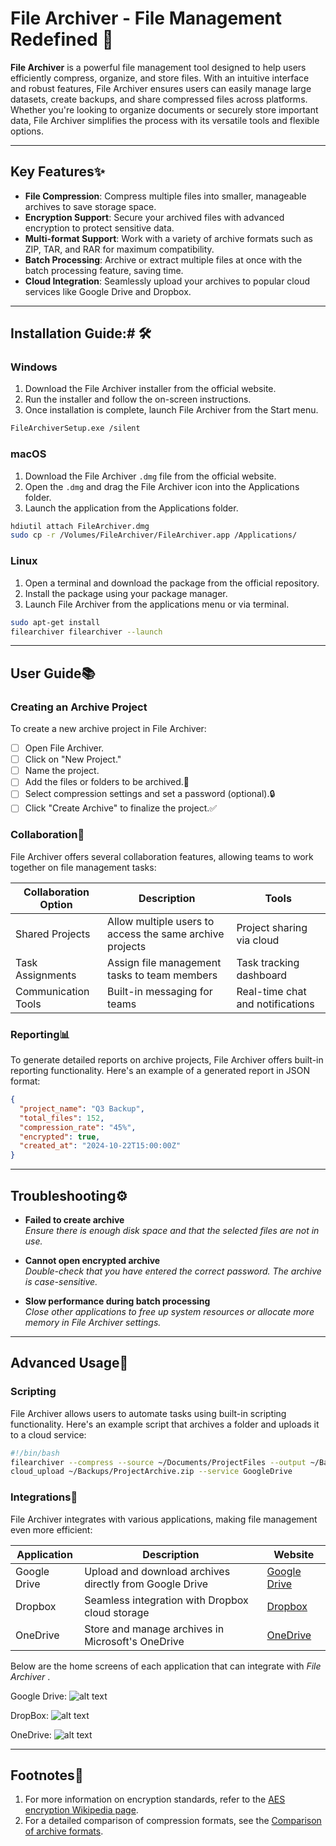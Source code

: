 # File Archiver - File Management Redefined :file_folder:

**File Archiver** is a powerful file management tool designed to help users efficiently compress, organize, and store files. With an intuitive interface and robust features, File Archiver ensures users can easily manage large datasets, create backups, and share compressed files across platforms. Whether you're looking to organize documents or securely store important data, File Archiver simplifies the process with its versatile tools and flexible options.

---

## Key Features:sparkles:

- **File Compression**: Compress multiple files into smaller, manageable archives to save storage space.
- **Encryption Support**: Secure your archived files with advanced encryption to protect sensitive data.
- **Multi-format Support**: Work with a variety of archive formats such as ZIP, TAR, and RAR for maximum compatibility.
- **Batch Processing**: Archive or extract multiple files at once with the batch processing feature, saving time.
- **Cloud Integration**: Seamlessly upload your archives to popular cloud services like Google Drive and Dropbox.

---

## Installation Guide:# :hammer_and_wrench:

### Windows
1. Download the File Archiver installer from the official website.
2. Run the installer and follow the on-screen instructions.
3. Once installation is complete, launch File Archiver from the Start menu.

```bash
FileArchiverSetup.exe /silent
```
### macOS
1. Download the File Archiver `.dmg` file from the official website.
2. Open the `.dmg` and drag the File Archiver icon into the Applications folder.
3. Launch the application from the Applications folder.

```bash
hdiutil attach FileArchiver.dmg 
sudo cp -r /Volumes/FileArchiver/FileArchiver.app /Applications/
```
### Linux
1. Open a terminal and download the package from the official repository.
2. Install the package using your package manager.
3. Launch File Archiver from the applications menu or via terminal.

```bash
sudo apt-get install 
filearchiver filearchiver --launch
```

---

## User Guide:books:

### Creating an Archive Project

To create a new archive project in File Archiver:

- [ ] Open File Archiver.
- [ ] Click on "New Project."
- [ ] Name the project.
- [ ] Add the files or folders to be archived.:file_folder:
- [ ] Select compression settings and set a password (optional).:lock:
- [ ] Click "Create Archive" to finalize the project.:white_check_mark:

### Collaboration:handshake:

File Archiver offers several collaboration features, allowing teams to work together on file management tasks:

| **Collaboration Option** | **Description**                        | **Tools**                       |
|--------------------------|----------------------------------------|----------------------------------|
| Shared Projects           | Allow multiple users to access the same archive projects | Project sharing via cloud        |
| Task Assignments          | Assign file management tasks to team members | Task tracking dashboard          |
| Communication Tools       | Built-in messaging for teams          | Real-time chat and notifications |

### Reporting:bar_chart:

To generate detailed reports on archive projects, File Archiver offers built-in reporting functionality. Here's an example of a generated report in JSON format:

```json
{
  "project_name": "Q3 Backup",
  "total_files": 152,
  "compression_rate": "45%",
  "encrypted": true,
  "created_at": "2024-10-22T15:00:00Z"
}
```

---

## Troubleshooting:gear:

- **Failed to create archive**  
  _Ensure there is enough disk space and that the selected files are not in use._

- **Cannot open encrypted archive**  
  _Double-check that you have entered the correct password. The archive is case-sensitive._

- **Slow performance during batch processing**  
  _Close other applications to free up system resources or allocate more memory in File Archiver settings._

---

## Advanced Usage:rocket:

### Scripting

File Archiver allows users to automate tasks using built-in scripting functionality. Here's an example script that archives a folder and uploads it to a cloud service:

```bash
#!/bin/bash
filearchiver --compress --source ~/Documents/ProjectFiles --output ~/Backups/ProjectArchive.zip
cloud_upload ~/Backups/ProjectArchive.zip --service GoogleDrive
```
### Integrations:link:

File Archiver integrates with various applications, making file management even more efficient:

| **Application**  | **Description**                                | **Website**                                 |
|------------------|------------------------------------------------|---------------------------------------------|
| Google Drive     | Upload and download archives directly from Google Drive | [Google Drive](https://drive.google.com)    |
| Dropbox          | Seamless integration with Dropbox cloud storage | [Dropbox](https://www.dropbox.com)          |
| OneDrive         | Store and manage archives in Microsoft's OneDrive | [OneDrive](https://onedrive.live.com)       |
Below are the home screens of each application that can integrate with _File Archiver_ .

Google Drive:
![alt text](https://9to5google.com/wp-content/uploads/sites/4/2023/05/google-drive-new-homepage-2.jpg?quality=82&strip=all&w=1024)

DropBox:
![alt text](https://aem.dropbox.com/cms/content/dam/dropbox/blog/files/2017/08/home-web-view-en.png)

OneDrive:
![alt text](https://techcommunity.microsoft.com/t5/image/serverpage/image-id/464437i166CD5F6BBC506ED/image-size/large?v=v2&px=999)

---

## Footnotes:book:

1. For more information on encryption standards, refer to the [AES encryption Wikipedia page](https://en.wikipedia.org/wiki/Advanced_Encryption_Standard).
2. For a detailed comparison of compression formats, see the [Comparison of archive formats](https://en.wikipedia.org/wiki/Comparison_of_file_archivers).

